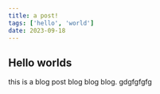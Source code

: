 ```yaml
---
title: a post!
tags: ['hello', 'world']
date: 2023-09-18
---
```


## Hello worlds

this is a blog post 
blog blog blog.
gdgfgfgfg
